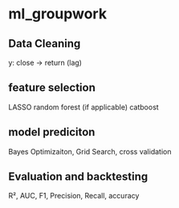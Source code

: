 # ml_groupwork
## Data Cleaning
  y: close -> return (lag)
## feature selection
  LASSO
  random forest (if applicable)
  catboost
## model prediciton
Bayes Optimizaiton, Grid Search, cross validation
## Evaluation and backtesting
R², AUC, F1, Precision, Recall, accuracy
